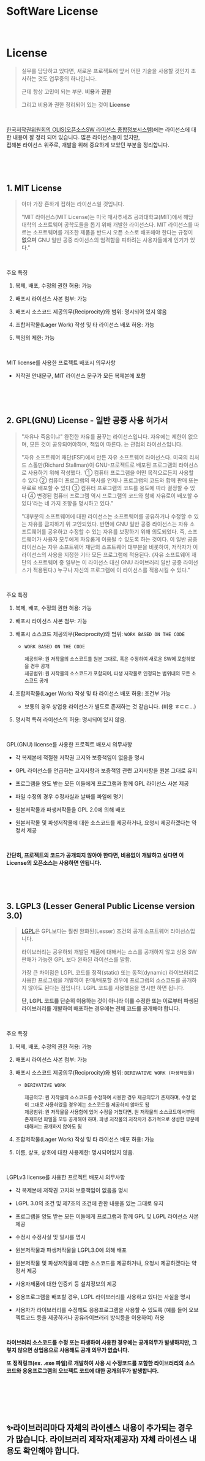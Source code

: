 # SoftWare License


​			

# License

> 실무를 담당하고 있다면, 새로운 프로젝트에 앞서 어떤 기술을 사용할 것인지 조사하는 것도 업무중의 하나입니다. 
>
> 근데 항상 고민이 되는 부분. **비용**과 **권한**
>
> 그리고 비용과 권한 정리되어 있는 것이 **License**

​			

[한국저작권위원회의 OLIS(오픈소스SW 라이선스 종합정보시스템)](https://www.olis.or.kr/license/introduction.do)에는 라이선스에 대한 내용이 잘 정리 되어 있습니다. 많은 라이선스들이 있지만,<br>
접해본 라이선스 위주로, 개발을 위해 중요하게 보았던 부분을 정리합니다.

​		

​		

## 1. MIT License

> 아마 가장 흔하게 접하는 라이선스일 것입니다.
>
> "MIT 라이선스(MIT License)는 미국 매사추세츠 공과대학교(MIT)에서 해당 대학의 소프트웨어 공학도들을 돕기 위해 개발한 라이선스다. MIT 라이선스를 따르는 소프트웨어를 개조한 제품을 반드시 오픈 소스로 배포해야 한다는 규정이 **없으며** GNU 일반 공중 라이선스의 엄격함을 피하려는 사용자들에게 인기가 있다."

​		

주요 특징

1. 복제, 배포, 수정의 권한 허용: 가능

2. 배포시 라이선스 사본 첨부: 가능

3. 배포시 소스코드 제공의무(Reciprocity)와 범위: 명시되어 있지 않음

4. 조합저작물(Lager Work) 작성 및 타 라이선스 배포 허용: 가능

5. 책임의 제한: 가능

   ​		


MIT license를 사용한 프로젝트 배포시 의무사항

- 저작권 안내문구, MIT 라이선스 문구가 모든 복제본에 포함

  ​	

  ​	

## 2. GPL(GNU) License - 일반 공중 사용 허가서

> "자유나 죽음이냐" 완전한 자유를 꿈꾸는 라이선스입니다. 
> 자유에는 제한이 없으며, 모든 것이 공유되어야하며, 책임이 따른다. 는 관점의 라이선스입니다.
>
> "자유 소프트웨어 재단(FSF)에서 만든 자유 소프트웨어 라이선스다. 미국의 리처드 스톨만(Richard Stallman)이 GNU-프로젝트로 배포된 프로그램의 라이선스로 사용하기 위해 작성했다. '① 컴퓨터 프로그램을 어떤 목적으로든지 사용할 수 있다 ② 컴퓨터 프로그램의 복사를 언제나 프로그램의 코드와 함께 판매 또는 무료로 배포할 수 있다 ③ 컴퓨터 프로그램의 코드를 용도에 따라 결정할 수 있다 ④ 변경된 컴퓨터 프로그램 역시 프로그램의 코드와 함께 자유로이 배포할 수 있다'라는 네 가지 조항을 명시하고 있다."
>
> "대부분의 소프트웨어에 대한 라이선스는 소프트웨어를 공유하거나 수정할 수 있는 자유를 금지하기 위 고안되었다. 반면에 GNU 일반 공중 라이선스는 자유 소프트웨어를 공유하고 수정할 수 있는 자유를 보장하기 위해 의도되었다. 즉, 소프트웨어가 사용자 모두에게 자유롭게 이용될 수 있도록 하는 것이다. 이 일반 공중 라이선스는 자유 소프트웨어 재단의 소프트웨어 대부분을 비롯하여, 저작자가 이 라이선스의 사용을 지정한 기타 모든 프로그램에 적용된다. (자유 소프트웨어 재단의 소프트웨어 중 일부는 이 라이선스 대신 GNU 라이브러리 일반 공중 라이선스가 적용된다.) 누구나 자신의 프로그램에 이 라이선스를 적용시킬 수 있다."

​			

주요 특징

1. 복제, 배포, 수정의 권한 허용: 가능

2. 배포시 라이선스 사본 첨부: 가능

3. 배포시 소스코드 제공의무(Reciprocity)와 범위: `WORK BASED ON THE CODE`

   - `WORK BASED ON THE CODE`

     <span style="font-size:.9em">제공의무: 원 저작물의 소스코드를 원본 그대로, 혹은 수정하여 새로운 SW에 포함하였을 경우 공개</span><br>
     <span style="font-size:.9em">제공범위: 원 저작물의 소스코드가 포함되어, 파생 저작물로 인정되는 범위내의 모든 소스코드 공개</span>

4. 조합저작물(Lager Work) 작성 및 타 라이선스 배포 허용: 조건부 가능

   - 보통의 경우 상업용 라이선스가 별도로 존재하는 것 같습니다. (비용 ㅎㄷㄷ...)

5. 명시적 특허 라이선스의 허용: 명시되어 있지 않음.

   ​	

GPL(GNU) license를 사용한 프로젝트 배포시 의무사항

- 각 복제본에 적절한 저작권 고지와 보증책임이 없음을 명시

- GPL 라이선스를 언급하는 고지사항과 보증책임 관련 고지사항을 원본 그대로 유지

- 프로그램을 양도 받는 모든 이들에게 프로그램과 함께 GPL 라이선스 사본 제공

- 파일 수정의 경우 수정사실과 날짜를 파일에 명기

- 원본저작물과 파생저작물을 GPL 2.0에 의해 배포

- 원본저작물 및 파생저작물에 대한 소스코드를 제공하거나, 요청시 제공하겠다는 약정서 제공

  ​	

**간단히, 프로젝트의 코드가 공개되지 않아야 한다면, 비용없이 개발하고 싶다면 이 License의 오픈소스는 사용하면 안됩니다.**

​	

​	



## 3. LGPL3 (Lesser General Public License version 3.0)

>[LGPL](https://www.olis.or.kr/license/Detailselect.do?lId=1073&mapCode=010073&lType=osi)은 GPL보다는 훨씬 완화된(Lesser) 조건의 공개 소프트웨어 라이선스입니다.
>
>라이브러리는 공유하되 개발된 제품에 대해서는 소스를 공개하지 않고 상용 SW 판매가 가능한 GPL 보다 완화된 라이선스를 말함.
>
>가장 큰 차이점은 LGPL 코드를 정적(static) 또는 동적(dynamic) 라이브러리로 사용한 프로그램을 개발하여 판매/배포할 경우에 프로그램의 소스코드를 공개하지 않아도 된다는 점입니다. LGPL 코드를 사용했음을 명시만 하면 됩니다.
>
>**단, LGPL 코드를 단순히 이용하는 것이 아니라 이를 수정한 또는 이로부터 파생된 라이브러리를 개발하여 배포하는 경우에는 전체 코드를 공개해야 합니다.**

​		

주요 특징

1. 복제, 배포, 수정의 권한 허용: 가능

2. 배포시 라이선스 사본 첨부: 가능

3. 배포시 소스코드 제공의무(Reciprocity)와 범위: `DERIVATIVE WORK (파생작업물)`

   - `DERIVATIVE WORK`

       <span style="font-size:.9em">제공의무: 원 저작물의 소스코드를 수정하여 사용한 경우 제공의무가 존재하며, 수정 없이 그대로
        사용하였을 경우에는 소스코드를 제공하지 않아도 됨</span><br>
       <span style="font-size:.9em">제공범위: 원 저작물을 사용함에 있어 수정을 거쳤다면, 원 저작물의 소스코드에서부터 존재하던
        파일을 모두 공개해야 하며, 파생 저작물의 저작자가 추가적으로 생성한 부분에 대해서는 공개하지
        않아도 됨</span>

4. 조합저작물(Lager Work) 작성 및 타 라이선스 배포 허용: 가능

5. 이름, 상표, 상호에 대한 사용제한: 명시되어있지 않음.

   ​		

LGPLv3 license를 사용한 프로젝트 배포시 의무사항

- 각 복제본에 저작권 고지와 보증책임이 없음을 명시
- LGPL 3.0의 조건 및 제7조의 조건에 관한 내용을 있는 그대로 유지
- 프로그램을 양도 받는 모든 이들에게 프로그램과 함께 GPL 및 LGPL 라이선스 사본 제공
- 수정시 수정사실 및 일시를 명시
- 원본저작물과 파생저작물을 LGPL3.0에 의해 배포
- 원본저작물 및 파생저작물에 대한 소스코드를 제공하거나, 요청시 제공하겠다는 약정서 제공
- 사용자제품에 대한 인증키 등 설치정보의 제공
- 응용프로그램을 배포할 경우, LGPL 라이브러리를 사용하고 있다는 사실을 명시
- 사용자가 라이브러리를 수정해도 응용프로그램을 사용할 수 있도록 (예를 들어 오브젝트코드 등을 제공하거나 공유라이브러리 방식등을 이용하여) 허용

  ​			

**라이브러리 소스코드를 수정 또는 파생하여 사용한 경우에는 공개의무가 발생하지만, 그렇지 않으면 상업용으로 사용해도 공개 의무가 없습니다.**

**또 정적링크(ex. .exe 파일)로 개발하여 사용 시 수정코드를 포함한 라이브러리의 소스코드와 응용프로그램의 오브젝트 코드에 대한 공개의무가 발생합니다.**

​		

​		

​			

## ✨라이브러리마다 자체의 라이센스 내용이 추가되는 경우가 많습니다. 라이브러리 제작자(제공자) 자체 라이센스 내용도 확인해야 합니다.

​	

​	

​	

​	

​	

​	

​	

### 정보통신산업진흥원에서는 `공개SW 라이선스`를 아래와 같이 정리하고 있습니다. 

> **공개SW(Open Source Software)는 소스가 공개되어 사용, 복제, 배포,수정 할 수 있지만, 원 저작자의 라이선스 규칙에 따라야 함**
>
> 공개SW(Open Source Software) 라이선스란 공개SW 개발자와 이용자 간의 사용 방법 및 조건의 범위를 명시한 계약을 말한다.
> 따라서 공개SW를 이용하려면 공개SW 개발자가 만들어놓은 조건의 범위에 따라 해당 소프트웨어를 사용해야 하며, 이를 위반할 경우에는 라이선스 위반 및 저작권 침해로 이에 대한 법적 책임을 져야한다.

​	

​	

<image src="/images/license_00.png" width="auto" style="display: block; margin: 10px auto;">

​		

​		

​			

<image src="/images/license_01.png" width="auto" style="display: block; margin: 10px auto;">

​	

​	

​	

